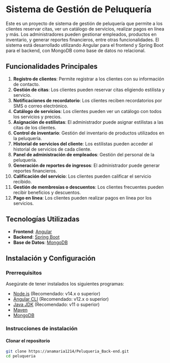 # Sistema de Gestión de Peluquería

Este es un proyecto de sistema de gestión de peluquería que permite a los clientes reservar citas, ver un catálogo de servicios, realizar pagos en línea y más. Los administradores pueden gestionar empleados, productos en inventario, y generar reportes financieros, entre otras funcionalidades. El sistema está desarrollado utilizando Angular para el frontend y Spring Boot para el backend, con MongoDB como base de datos no relacional.

## Funcionalidades Principales

1. **Registro de clientes**: Permite registrar a los clientes con su información de contacto.
2. **Gestión de citas**: Los clientes pueden reservar citas eligiendo estilista y servicio.
3. **Notificaciones de recordatorio**: Los clientes reciben recordatorios por SMS o correo electrónico.
4. **Catálogo de servicios**: Los clientes pueden ver un catálogo con todos los servicios y precios.
5. **Asignación de estilistas**: El administrador puede asignar estilistas a las citas de los clientes.
6. **Control de inventario**: Gestión del inventario de productos utilizados en la peluquería.
7. **Historial de servicios del cliente**: Los estilistas pueden acceder al historial de servicios de cada cliente.
8. **Panel de administración de empleados**: Gestión del personal de la peluquería.
9. **Generación de reportes de ingresos**: El administrador puede generar reportes financieros.
10. **Calificación del servicio**: Los clientes pueden calificar el servicio recibido.
11. **Gestión de membresías o descuentos**: Los clientes frecuentes pueden recibir beneficios y descuentos.
12. **Pago en línea**: Los clientes pueden realizar pagos en línea por los servicios.

## Tecnologías Utilizadas

- **Frontend**: [Angular](https://angular.io/)
- **Backend**: [Spring Boot](https://spring.io/projects/spring-boot)
- **Base de Datos**: [MongoDB](https://www.mongodb.com/)

## Instalación y Configuración

### Prerrequisitos

Asegúrate de tener instalados los siguientes programas:

- [Node.js](https://nodejs.org/) (Recomendado: v14.x o superior)
- [Angular CLI](https://angular.io/cli) (Recomendado: v12.x o superior)
- [Java JDK](https://www.oracle.com/java/technologies/javase-jdk15-downloads.html) (Recomendado: v11 o superior)
- [Maven](https://maven.apache.org/)
- [MongoDB](https://www.mongodb.com/try/download/community)

### Instrucciones de instalación

#### Clonar el repositorio

```bash
git clone https://anamaria1214/Peluqueria_Back-end.git
cd peluqueria
